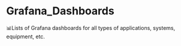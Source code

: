 # Grafana_Dashboards
📊Lists of Grafana dashboards for all types of applications, systems, equipment, etc.
